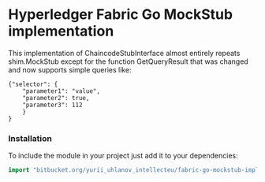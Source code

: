 # Hyperledger Fabric Go MockStub implementation

This implementation of ChaincodeStubInterface almost entirely repeats shim.MockStub except for the function GetQueryResult that was changed and now supports simple queries like:
```
{"selector": {
    "parameter1": "value",
    "parameter2": true,
    "parameter3": 112
    }
}
```

### Installation
To include the module in your project just add it to your dependencies:
```Go
import "bitbucket.org/yurii_uhlanov_intellecteu/fabric-go-mockstub-impl"
```

